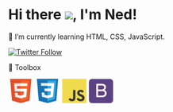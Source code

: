 # Hi there <img src="https://raw.githubusercontent.com/MartinHeinz/MartinHeinz/master/wave.gif" width="30px">, I'm Ned!
🌱 I’m currently learning HTML, CSS, JavaScript.

[![Twitter Follow](https://img.shields.io/twitter/follow/NedMarafawi?label=Documenting%20my%20journey&style=social)](https://twitter.com/intent/follow?screen_name=nedmarafawi)


🧰 Toolbox

<img src="https://github.com/devicons/devicon/blob/master/icons/html5/html5-original.svg" alt="HTML logo" width="50" height="50"> <img src="https://github.com/devicons/devicon/blob/master/icons/css3/css3-original.svg" alt="HTML logo" width="50" height="50">
<img src="https://github.com/devicons/devicon/blob/master/icons/javascript/javascript-original.svg" alt="HTML logo" width="50" height="50">
<img src="https://github.com/devicons/devicon/blob/master/icons/bootstrap/bootstrap-plain.svg" alt="HTML logo" width="50" height="50">
<!--
**NedMarafawi/NedMarafawi** is a ✨ _special_ ✨ repository because its `README.md` (this file) appears on your GitHub profile.


Here are some ideas to get you started:

- 🔭 I’m currently working on ...
- 🌱 I’m currently learning ...
- 👯 I’m looking to collaborate on ...
- 🤔 I’m looking for help with ...
- 💬 Ask me about ...
- 📫 How to reach me: ...
- 😄 Pronouns: ...
- ⚡ Fun fact: ...
-->

